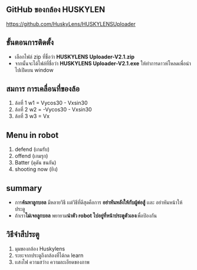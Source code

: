 ## GitHub ของกล้อง HUSKYLEN

  https://github.com/HuskyLens/HUSKYLENSUploader

## ขั้นตอนการติดตั้ง

 - เลือกไฟล์ zip ที่ชื่อว่า  **HUSKYLENS Uploader-V2.1.zip**
 - จากนั้นจะได้ไฟล์ที่ชื่อว่า  **HUSKYLENS Uploader-V2.1.exe** 
    ให้ทำการดาวห์โหลดเพื่อนำไปเปิดบน window

## สมการ  การเคลื่อนที่ของล้อ
 1. ล้อที่ 1
    w1  =  Vycos30 -  Vxsin30
 2. ล้อที่ 2
    w2  =  -Vycos30 - Vxsin30
 3. ล้อที่ 3
    w3  =  Vx

## Menu in robot

 1. defend (เกมรับ)
 2. offend (เกมรุก)
 3. Batter  (ดุดัน  ชนกัน)
 4. shooting now (ยิง)

## summary 

 - การ**ค้นหาลูกบอล** มีหลายวิธี เเต่วิธีที่ดีสุดคือการ **อย่าหันหลังให้กับผู้ต่อสู้** เเละ อย่าหันหน้าให้ประตู  
 - ถ้าเรา**ไม่เจอลูกบอล** พยายาม**นำตัว robot ไปอยู่ที่หน้าประตูตัวเอง**เพื่อป้องกัน

## วิธีจำสีประตู

 1. มุมของกล้อง  Huskylens
 2. ระยะจากประตูถึงกล้องที่ได้กด  learn
 3. เเสงไฟ ความสว่าง ความละเอียดของภาพ
